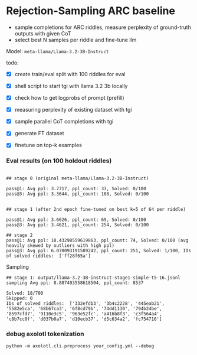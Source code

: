 # Rejection-Sampling ARC baseline


- sample completions for ARC riddles, measure perplexity of ground-truth outputs with given CoT
- select best N samples per riddle and fine-tune llm


Model: `meta-llama/Llama-3.2-3B-Instruct`


todo:
- [x] create train/eval split with 100 riddles for eval
- [x] shell script to start tgi with llama 3.2 3b locally
- [x] check how to get logprobs of prompt (prefill) 
- [x] measuring perplexity of existing dataset with tgi
- [x] sample parallel CoT completions with tgi
- [x] generate FT dataset
- [x] finetune on top-k examples



### Eval results (on 100 holdout riddles)

```

## stage 0 (original meta-llama/Llama-3.2-3B-Instruct)

pass@1: Avg ppl: 3.7717, ppl_count: 33, Solved: 0/100
pass@3: Avg ppl: 3.3644, ppl_count: 108, Solved: 0/100


## stage 1 (after 2nd epoch fine-tuned on best k=5 of 64 per riddle)

pass@1: Avg ppl: 3.6626, ppl_count: 69, Solved: 0/100
pass@3: Avg ppl: 3.4621, ppl_count: 254, Solved: 0/100

## stage 2 
pass@1: Avg ppl: 18.43298559619863, ppl_count: 74, Solved: 0/100 (avg heavily skewed by outliers with high ppl)
pass@3: Avg ppl: 6.070093191589242, ppl_count: 251, Solved: 1/100, IDs of solved riddles:  ['ff28f65a']
```

Sampling

```
## stage 1: output/llama-3.2-3B-instruct-stage1-simple-t5-16.jsonl
sampling Avg ppl: 8.887493558618504, ppl_count: 8537

Solved: 18/700
Skipped: 0
IDs of solved riddles:  ['332efdb3', '3b4c2228', '445eab21', '5582e5ca', '68b67ca3', '6f8cd79b', '74dd1130', '794b24be', '8597cfd7', '9110e3c5', '963e52fc', 'a416b8f3', 'c3f564a4', 'c8b7cc0f', 'd037b0a7', 'd10ecb37', 'd5c634a2', 'fc754716']

```


### debug axolotl tokenization

`python -m axolotl.cli.preprocess your_config.yml --debug`
